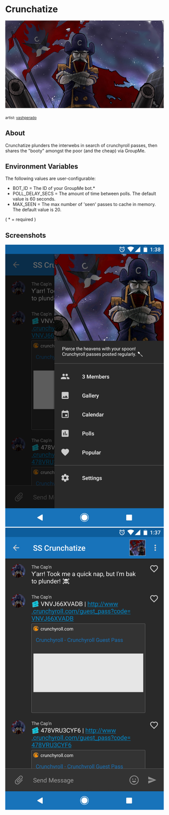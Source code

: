 # Crunchatize

![banner](imgs/banner.jpg)

<sub>artist: [vashperado](https://vashperado.deviantart.com)</sup>

## About

Crunchatize plunders the interwebs in search of crunchyroll passes, then shares
the "booty" amongst the poor (and the cheap) via GroupMe.

## Environment Variables

The following values are user-configurable:
* BOT_ID = The ID of your GroupMe bot.\*
* POLL_DELAY_SECS = The amount of time between polls. The default value is 60 seconds.
* MAX_SEEN = The max number of 'seen' passes to cache in memory. The default value is 20.

( \* = required )

## Screenshots

![screenshot_01](imgs/screenshot_01.jpg)
![screenshot_02](imgs/screenshot_02.jpg)
